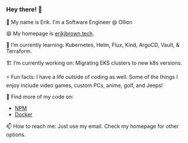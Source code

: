 ### Hey there! 👋

🎊 My name is Erik. I'm a Software Engineer @ Ollion

😄 My homepage is [erikjbrown.tech](https://erikjbrown.tech).

🌱 I’m currently learning:
Kubernetes, Helm, Flux, Kind, ArgoCD, Vault, & Terraform.

🏗️ I’m currently working on:
Migrating EKS clusters to new k8s versions.

⚡ Fun facts:
I have a life outside of coding as well. Some of the things I enjoy include video games, custom PCs, anime, golf, and Jeeps! 

🎢 Find more of my code on:
- [NPM](https://www.npmjs.com/~erkjbro)
- [Docker](https://hub.docker.com/u/erkjbro)

📫 How to reach me: 
Just use my email. Check my homepage for other options.

<!--
**erkjbro/erkjbro** is a ✨ _special_ ✨ repository because its `README.md` (this file) appears on your GitHub profile.

Here are some ideas to get you started:

- 🏗️ I’m currently working on ...
- 🌱 I’m currently learning ...
- 👯 I’m looking to collaborate on ...
- 🤔 I’m looking for help with ...
- 💬 Ask me about ...
- 📫 How to reach me: ...
- 😄 Pronouns: ...
- ⚡ Fun fact: ...
-->
